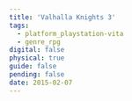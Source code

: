 ```yaml
---
title: 'Valhalla Knights 3'
tags:
  - platform_playstation-vita
  - genre_rpg
digital: false
physical: true
guide: false
pending: false
date: 2015-02-07
---
```

